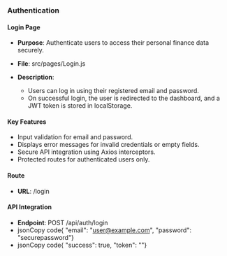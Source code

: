 ### **Authentication**

#### **Login Page**

- **Purpose**: Authenticate users to access their personal finance data securely.
- **File**: src/pages/Login.js
- **Description**:

  - Users can log in using their registered email and password.
  - On successful login, the user is redirected to the dashboard, and a JWT token is stored in localStorage.

#### **Key Features**

- Input validation for email and password.
- Displays error messages for invalid credentials or empty fields.
- Secure API integration using Axios interceptors.
- Protected routes for authenticated users only.

#### **Route**

- **URL**: /login

#### **API Integration**

- **Endpoint**: POST /api/auth/login
- jsonCopy code{ "email": "user@example.com", "password": "securepassword"}
- jsonCopy code{ "success": true, "token": ""}
